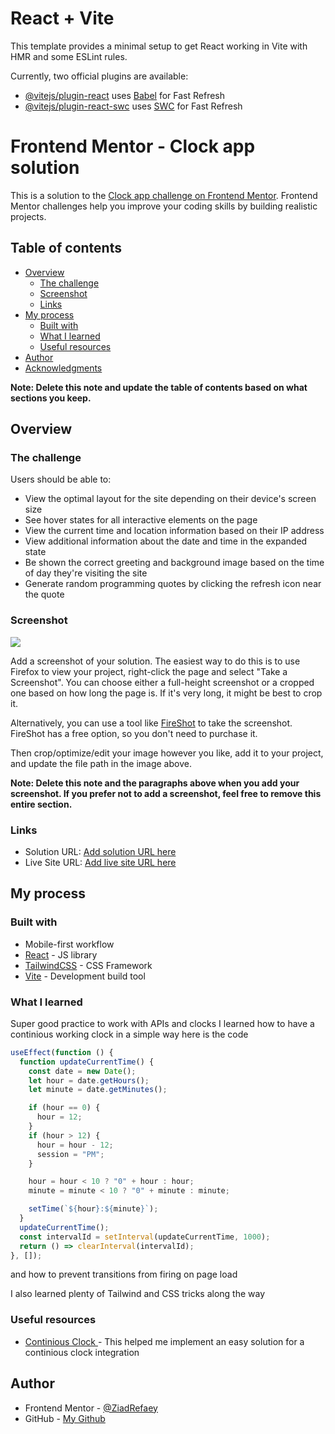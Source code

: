 # React + Vite

This template provides a minimal setup to get React working in Vite with HMR and some ESLint rules.

Currently, two official plugins are available:

- [@vitejs/plugin-react](https://github.com/vitejs/vite-plugin-react/blob/main/packages/plugin-react/README.md) uses [Babel](https://babeljs.io/) for Fast Refresh
- [@vitejs/plugin-react-swc](https://github.com/vitejs/vite-plugin-react-swc) uses [SWC](https://swc.rs/) for Fast Refresh

# Frontend Mentor - Clock app solution

This is a solution to the [Clock app challenge on Frontend Mentor](https://www.frontendmentor.io/challenges/clock-app-LMFaxFwrM). Frontend Mentor challenges help you improve your coding skills by building realistic projects.

## Table of contents

- [Overview](#overview)
  - [The challenge](#the-challenge)
  - [Screenshot](#screenshot)
  - [Links](#links)
- [My process](#my-process)
  - [Built with](#built-with)
  - [What I learned](#what-i-learned)
  - [Useful resources](#useful-resources)
- [Author](#author)
- [Acknowledgments](#acknowledgments)

**Note: Delete this note and update the table of contents based on what sections you keep.**

## Overview

### The challenge

Users should be able to:

- View the optimal layout for the site depending on their device's screen size
- See hover states for all interactive elements on the page
- View the current time and location information based on their IP address
- View additional information about the date and time in the expanded state
- Be shown the correct greeting and background image based on the time of day they're visiting the site
- Generate random programming quotes by clicking the refresh icon near the quote

### Screenshot

![](./screenshot.jpg)

Add a screenshot of your solution. The easiest way to do this is to use Firefox to view your project, right-click the page and select "Take a Screenshot". You can choose either a full-height screenshot or a cropped one based on how long the page is. If it's very long, it might be best to crop it.

Alternatively, you can use a tool like [FireShot](https://getfireshot.com/) to take the screenshot. FireShot has a free option, so you don't need to purchase it.

Then crop/optimize/edit your image however you like, add it to your project, and update the file path in the image above.

**Note: Delete this note and the paragraphs above when you add your screenshot. If you prefer not to add a screenshot, feel free to remove this entire section.**

### Links

- Solution URL: [Add solution URL here](https://your-solution-url.com)
- Live Site URL: [Add live site URL here](https://your-live-site-url.com)

## My process

### Built with

- Mobile-first workflow
- [React](https://reactjs.org/) - JS library
- [TailwindCSS](https://tailwindcss.com/) - CSS Framework
- [Vite](https://vitejs.dev/) - Development build tool

### What I learned

Super good practice to work with APIs and clocks
I learned how to have a continious working clock in a simple way here is the code

```js
useEffect(function () {
  function updateCurrentTime() {
    const date = new Date();
    let hour = date.getHours();
    let minute = date.getMinutes();

    if (hour == 0) {
      hour = 12;
    }
    if (hour > 12) {
      hour = hour - 12;
      session = "PM";
    }

    hour = hour < 10 ? "0" + hour : hour;
    minute = minute < 10 ? "0" + minute : minute;

    setTime(`${hour}:${minute}`);
  }
  updateCurrentTime();
  const intervalId = setInterval(updateCurrentTime, 1000);
  return () => clearInterval(intervalId);
}, []);
```

and how to prevent transitions from firing on page load

I also learned plenty of Tailwind and CSS tricks along the way

### Useful resources

- [Continious Clock ](https://flexiple.com/javascript/javascript-clock#section1) - This helped me implement an easy solution for a continious clock integration

## Author

- Frontend Mentor - [@ZiadRefaey](https://www.frontendmentor.io/profile/ZiadRefaey)
- GitHub - [My Github ](https://github.com/ZiadRefaey)
